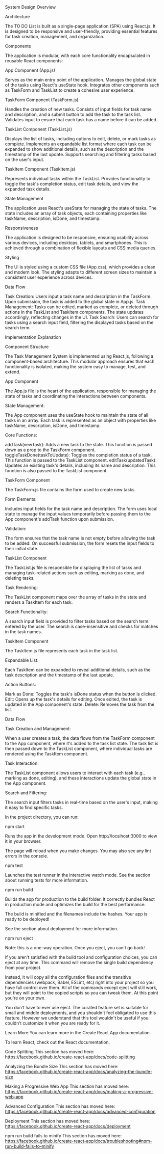 System Design Overview

Architecture

The TO DO List is built as a single-page application (SPA) using React.js. It is designed to be responsive and user-friendly, providing essential features for task creation, management, and organization.

Components

The application is modular, with each core functionality encapsulated in reusable React components:

App Component (App.js)

Serves as the main entry point of the application.
Manages the global state of the tasks using React's useState hook.
Integrates other components such as TaskForm and TaskList to create a cohesive user experience.

TaskForm Component (TaskForm.js)

Handles the creation of new tasks.
Consists of input fields for task name and description, and a submit button to add the task to the task list.
Validates input to ensure that each task has a name before it can be added.

TaskList Component (TaskList.js)

Displays the list of tasks, including options to edit, delete, or mark tasks as complete.
Implements an expandable list format where each task can be expanded to show additional details, such as the description and the timestamp of the last update.
Supports searching and filtering tasks based on the user's input.

TaskItem Component (TaskItem.js)

Represents individual tasks within the TaskList.
Provides functionality to toggle the task's completion status, edit task details, and view the expanded task details.

State Management

The application uses React's useState for managing the state of tasks. The state includes an array of task objects, each containing properties like taskName, description, isDone, and timestamp.

Responsiveness

The application is designed to be responsive, ensuring usability across various devices, including desktops, tablets, and smartphones. This is achieved through a combination of flexible layouts and CSS media queries.

Styling

The UI is styled using a custom CSS file (App.css), which provides a clean and modern look. The styling adapts to different screen sizes to maintain a consistent user experience across devices.

Data Flow

Task Creation: Users input a task name and description in the TaskForm. Upon submission, the task is added to the global state in App.js.
Task Management: Tasks can be edited, marked as complete, or deleted through actions in the TaskList and TaskItem components. The state updates accordingly, reflecting changes in the UI.
Task Search: Users can search for tasks using a search input field, filtering the displayed tasks based on the search term.

Implementation Explanation

Component Structure

The Task Management System is implemented using React.js, following a component-based architecture. This modular approach ensures that each functionality is isolated, making the system easy to manage, test, and extend.

App Component

The App.js file is the heart of the application, responsible for managing the state of tasks and coordinating the interactions between components.

State Management:

The App component uses the useState hook to maintain the state of all tasks in an array.
Each task is represented as an object with properties like taskName, description, isDone, and timestamp.

Core Functions:

addTask(newTask): Adds a new task to the state. This function is passed down as a prop to the TaskForm component.
toggleTaskDone(taskToUpdate): Toggles the completion status of a task. This function is passed to the TaskList component.
editTask(updatedTask): Updates an existing task's details, including its name and description. This function is also passed to the TaskList component.

TaskForm Component

The TaskForm.js file contains the form used to create new tasks.

Form Elements:

Includes input fields for the task name and description.
The form uses local state to manage the input values temporarily before passing them to the App component's addTask function upon submission.

Validation:

The form ensures that the task name is not empty before allowing the task to be added.
On successful submission, the form resets the input fields to their initial state.

TaskList Component

The TaskList.js file is responsible for displaying the list of tasks and managing task-related actions such as editing, marking as done, and deleting tasks.

Task Rendering:

The TaskList component maps over the array of tasks in the state and renders a TaskItem for each task.

Search Functionality:

A search input field is provided to filter tasks based on the search term entered by the user. The search is case-insensitive and checks for matches in the task names.

TaskItem Component

The TaskItem.js file represents each task in the task list.

Expandable List:

Each TaskItem can be expanded to reveal additional details, such as the task description and the timestamp of the last update.

Action Buttons:

Mark as Done: Toggles the task's isDone status when the button is clicked.
Edit: Opens up the task's details for editing. Once edited, the task is updated in the App component's state.
Delete: Removes the task from the list.

Data Flow

Task Creation and Management:

When a user creates a task, the data flows from the TaskForm component to the App component, where it's added to the task list state.
The task list is then passed down to the TaskList component, where individual tasks are rendered using the TaskItem component.

Task Interaction:

The TaskList component allows users to interact with each task (e.g., marking as done, editing), and these interactions update the global state in the App component.

Search and Filtering:

The search input filters tasks in real-time based on the user's input, making it easy to find specific tasks.

In the project directory, you can run:

npm start

Runs the app in the development mode.
Open http://localhost:3000 to view it in your browser.

The page will reload when you make changes.
You may also see any lint errors in the console.

npm test

Launches the test runner in the interactive watch mode.
See the section about running tests for more information.

npm run build

Builds the app for production to the build folder.
It correctly bundles React in production mode and optimizes the build for the best performance.

The build is minified and the filenames include the hashes.
Your app is ready to be deployed!

See the section about deployment for more information.

npm run eject

Note: this is a one-way operation. Once you eject, you can't go back!

If you aren't satisfied with the build tool and configuration choices, you can eject at any time. This command will remove the single build dependency from your project.

Instead, it will copy all the configuration files and the transitive dependencies (webpack, Babel, ESLint, etc) right into your project so you have full control over them. All of the commands except eject will still work, but they will point to the copied scripts so you can tweak them. At this point you're on your own.

You don't have to ever use eject. The curated feature set is suitable for small and middle deployments, and you shouldn't feel obligated to use this feature. However we understand that this tool wouldn't be useful if you couldn't customize it when you are ready for it.

Learn More
You can learn more in the Create React App documentation.

To learn React, check out the React documentation.

Code Splitting
This section has moved here: https://facebook.github.io/create-react-app/docs/code-splitting

Analyzing the Bundle Size
This section has moved here: https://facebook.github.io/create-react-app/docs/analyzing-the-bundle-size

Making a Progressive Web App
This section has moved here: https://facebook.github.io/create-react-app/docs/making-a-progressive-web-app

Advanced Configuration
This section has moved here: https://facebook.github.io/create-react-app/docs/advanced-configuration

Deployment
This section has moved here: https://facebook.github.io/create-react-app/docs/deployment

npm run build fails to minify
This section has moved here: https://facebook.github.io/create-react-app/docs/troubleshooting#npm-run-build-fails-to-minify
